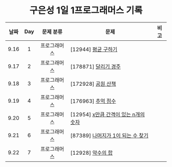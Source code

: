 <div align="center">

# 구은성 1일 1프로그래머스 기록

| 날짜 | Day |  문제 분류   | 문제                                                  | 비고 |
| :--: | :-: | :----------: | ----------------------------------------------------- | ---- |
| 9.16 |  1  | 프로그래머스 | [12944] [평균 구하기](./9%EC%9B%94/0916/)            |        |
| 9.17 |  2  | 프로그래머스 | [178871] [달리기 경주](./9%EC%9B%94/0917/)           |        |
| 9.18 |  3  | 프로그래머스 | [172928] [공원 산책](./9%EC%9B%94/0918/)             |        |
| 9.19 |  4  | 프로그래머스 | [176963] [추억 점수](./9%EC%9B%94/0919/)             |        |
| 9.20 |  5  | 프로그래머스 | [12954] [x만큼 간격이 있는 n개의 숫자](./9%EC%9B%94/0920/)|    |
| 9.21 |  6  | 프로그래머스 | [87389] [나머지가 1이 되는 수 찾기](./9%EC%9B%94/0921/)   |
| 9.22 |  7  | 프로그래머스 | [12928] [약수의 합](./9%EC%9B%94/0922/)   |
</div>